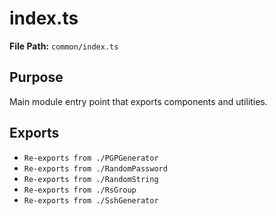 # index.ts

**File Path:** `common/index.ts`

## Purpose

Main module entry point that exports components and utilities.

## Exports

- `Re-exports from ./PGPGenerator`
- `Re-exports from ./RandomPassword`
- `Re-exports from ./RandomString`
- `Re-exports from ./RsGroup`
- `Re-exports from ./SshGenerator`
